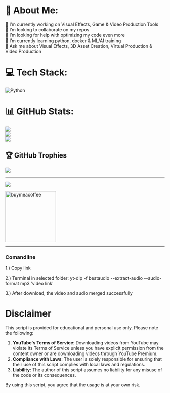 # 💫 About Me:
🔭 I’m currently working on Visual Effects, Game & Video Production Tools<br>👯 I’m looking to collaborate on my repos<br>🤝 I’m looking for help with optimizing my code even more<br>🌱 I’m currently learning python, docker & ML/AI training<br>💬 Ask me about Visual Effects, 3D Asset Creation, Virtual Production & Video Production<br>


# 💻 Tech Stack:
![Python](https://img.shields.io/badge/python-3670A0?style=for-the-badge&logo=python&logoColor=ffdd54) 

# 📊 GitHub Stats:
![](https://github-readme-stats.vercel.app/api?username=SMUELDigital&theme=dark&hide_border=false&include_all_commits=true&count_private=true)<br/>
![](https://github-readme-streak-stats.herokuapp.com/?user=SMUELDigital&theme=dark&hide_border=false)<br/>
![](https://github-readme-stats.vercel.app/api/top-langs/?username=SMUELDigital&theme=dark&hide_border=false&include_all_commits=true&count_private=true&layout=compact)

## 🏆 GitHub Trophies
![](https://github-profile-trophy.vercel.app/?username=SMUELDigital&theme=radical&no-frame=false&no-bg=true&margin-w=4)

---
[![](https://visitcount.itsvg.in/api?id=SMUELDigital&icon=0&color=0)](https://visitcount.itsvg.in)

<p><p>
<a href="https://buymeacoffee.com/smueldigital">
<img src="https://cdn.buymeacoffee.com/buttons/v2/default-yellow.png" width="160" alt="buymeacoffee" />
</a>
</p>
</p>

---


### Comandline
1.) Copy link 

2.) Terminal in selected folder: yt-dlp -f bestaudio --extract-audio --audio-format mp3 'video link' 

3.) After download, the video and audio merged successfully

# Disclaimer

This script is provided for educational and personal use only. Please note the following:

1. **YouTube's Terms of Service**: Downloading videos from YouTube may violate its Terms of Service unless you have explicit permission from the content owner or are downloading videos through YouTube Premium.
2. **Compliance with Laws**: The user is solely responsible for ensuring that their use of this script complies with local laws and regulations.
3. **Liability**: The author of this script assumes no liability for any misuse of the code or its consequences.

By using this script, you agree that the usage is at your own risk.
